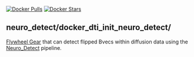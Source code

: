 [![Docker Pulls](https://img.shields.io/docker/pulls/scitran/dtiinit.svg)](https://hub.docker.com/r/scitran/dtiinit/)
[![Docker Stars](https://img.shields.io/docker/stars/scitran/dtiinit.svg)](https://hub.docker.com/r/scitran/dtiinit/)

## neuro_detect/docker_dti_init_neuro_detect/

[Flywheel Gear](https://github.com/flywheel-io/gears/tree/master/spec) that can detect flipped Bvecs within diffusion data using the [Neuro_Detect](https://github.com/FabianRei/neuro_detect) pipeline.

